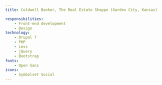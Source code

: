 ```yaml
---
title: Coldwell Banker, The Real Estate Shoppe (Garden City, Kansas)

responsibilities:
    - Front-end development
    - Design
technology:
    - Drupal 7
    - PHP
    - Less
    - jQuery
    - Bootstrap
fonts:
    - Open Sans
icons:
    - Symbolset Social
---
```

